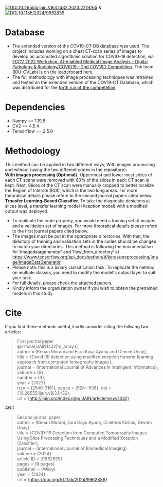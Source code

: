 [![DOI:10.26555/ijain.V9i3.1432.2023.2219765](http://img.shields.io/badge/DOI-10.26555/21681163-B31B1B.svg)](https://doi.org/10.26555/ijain.v9i3.1432)
&
[![DOI:10.1155/2024/9962839](http://img.shields.io/badge/DOI-10.1155/2024/9962839-B31B1B.svg)](https://doi.org/10.1155/2024/9962839)

  
# Database
* The extended version of the COV19-CT-DB database was used. The project includes working on a chest CT-scan series of images to develop an automated algorithmic solution for COVID-19 detection, via [ECCV 2022 Workshop: AI-enabled Medical Image Analysis – Digital Pathology & Radiology/COVID19 - 2nd COV19D Competition](https://mlearn.lincoln.ac.uk/eccv-2022-ai-mia/). The team (IDU-CVLab) is on the leaderboard [here](https://cpb-eu-w2.wpmucdn.com/blogs.lincoln.ac.uk/dist/c/6133/files/2022/07/mia_eccv_2022_leaderboard.pdf).  
* The full methodology with image processing techniques was retrained and tested on the extended version of the COV19-CT Database, which was distributed for the [forth run of the competetion](https://mlearn.lincoln.ac.uk/ai-mia-cov19d-competition/).

# Dependencies
- Numpy == 1.19.5
- CV2 == 4.5.4
- Tensorflow == 2.5.0

# Methodology
This method can be applied in two different ways; With images processing and without (using the two different codes in the repository):  
**With images processing (Optional).** Uppermost and lower most slcies of each CT scans were removed with 60% of the slices in each CT scan is kept. Next, Slices of the CT scan were manually cropped to better localize the Region of Interste (ROI), which is the two lung areas. For more theoratical details please refere to the second journal papers cited below.    
**Trnasfer Learning-Based Classifier.** To take the diagnostic desicions at slices level, a transfer learning model (Xception model) with a modified output was deployed.    
* To replicate the code properly, you would need a training set of images and a validation set of images. For more theoratical details please refere to the first journal papers cited below.    
* The images must be put in the appropriate directories. With that, the directory of training and validation sets in the codes should be changed to match your directories. This method is following the documentation for ‘imagedatagenerator’ and ‘flow_from_directory’ at https://www.tensorflow.org/api_docs/python/tf/keras/preprocessing/image/ImageDataGenerator
* Please note: this is a binary classification task. To replicate the method on multiple classes, you need to modify the model's output layer to suit your task.
* For full details, please check the attached papers. 
* Kindly inform the organization owner if you wish to obtain the pretrained models in this study.
  
# Cite
If you find these methods useful, kindly consider citing the follwing two articles: <br/>
>First journal paper  
        @article{IJAIN1432|to_array:0,  
	author = {Kenan Morani and Esra Kaya Ayana and Devrim Unay},  
	title = {Covid-19 detection using modified xception transfer  learning approach from computed tomography images},  
	journal = {International Journal of Advances in Intelligent Informatics},  
	volume = {9},  
	number = {3},  
	year = {2023},  
	issn = {2548-3161},	pages = {524--536},	doi = {10.26555/ijain.v9i3.1432},  
	url = {http://ijain.org/index.php/IJAIN/article/view/1432}  
  
AND  
  
>Second journal paper  
  author = {Kenan Morani, Esra Kaya Ayana, Dimitrios Kollias, Devrim Unay} <br/>
  title = {COVID-19 Detection from Computed Tomography Images Using Slice Processing Techniques and a Modified Xception Classifier}, <br/>
  journal = {International Journal of Biomedical Imaging} <br/>
  volume = {2024} <br/>
  article ID = {9962839} <br/>
  pages = {9 pages} <br/>
  publisher = {Wiley} <br/>
  year = {2024} <br/>
  url = {https://doi.org/10.1155/2024/9962839} <br/>


